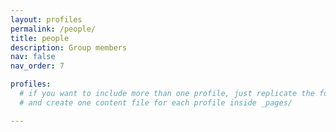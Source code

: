```yaml
---
layout: profiles
permalink: /people/
title: people
description: Group members
nav: false
nav_order: 7

profiles:
  # if you want to include more than one profile, just replicate the following block
  # and create one content file for each profile inside _pages/

---
```

